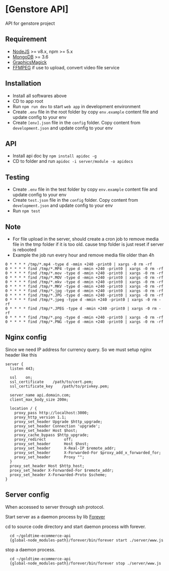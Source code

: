 # [Genstore API]
API for genstore project

## Requirement

- [NodeJS](https://nodejs.org/en/download/) >= v8.x, npm >= 5.x
- [MongoDB](https://www.mongodb.com/download-center#atlas) >= 3.6
- [GraphicsMagick](http://www.graphicsmagick.org/)
- [FFMPEG](https://www.ffmpeg.org/) if use to upload, convert video file service

## Installation

- Install all softwares above
- CD to app root
- Run `npm run dev` to start `web app` in development environment
- Create `.env` file in the root folder by copy `env.example` content file and update config to your env
- Create `[env].json` file in the `config` folder. Copy content from `development.json` and update config to your env

## API

- Install api doc by `npm install apidoc -g`
- CD to folder and run `apidoc -i server/module -o apidocs`

## Testing

- Create `.env` file in the test folder by copy `env.example` content file and update config to your env
- Create `test.json` file in the `config` folder. Copy content from `development.json` and update config to your env
- Run `npm test`

## Note
- For file upload in the server, should create a cron job to remove media file in the tmp folder if it is too old. cause tmp folder is just reset if server is rebooted
- Example the job run every hour and remove media file older than 4h

```
0 * * * * /tmp/*.mp4 -type d -mmin +240 -print0 | xargs -0 rm -rf
0 * * * * find /tmp/*.MP4 -type d -mmin +240 -print0 | xargs -0 rm -rf
0 * * * * find /tmp/*.mov -type d -mmin +240 -print0 | xargs -0 rm -rf
0 * * * * find /tmp/*.MOV -type d -mmin +240 -print0 | xargs -0 rm -rf
0 * * * * find /tmp/*.mkv -type d -mmin +240 -print0 | xargs -0 rm -rf
0 * * * * find /tmp/*.MKV -type d -mmin +240 -print0 | xargs -0 rm -rf
0 * * * * find /tmp/*.jpg -type d -mmin +240 -print0 | xargs -0 rm -rf
0 * * * * find /tmp/*.JPG -type d -mmin +240 -print0 | xargs -0 rm -rf
0 * * * * find /tmp/*.jpeg -type d -mmin +240 -print0 | xargs -0 rm -rf
0 * * * * find /tmp/*.JPEG -type d -mmin +240 -print0 | xargs -0 rm -rf
0 * * * * find /tmp/*.png -type d -mmin +240 -print0 | xargs -0 rm -rf
0 * * * * find /tmp/*.PNG -type d -mmin +240 -print0 | xargs -0 rm -rf
```

## Nginx config

Since we need IP address for currency query. So we must setup nginx header like this

```
server {
  listen 443;

  ssl    on;
  ssl_certificate    /path/to/cert.pem;
  ssl_certificate_key    /path/to/privkey.pem;

  server_name api.domain.com;
  client_max_body_size 200m;

  location / {
    proxy_pass http://localhost:3000;
    proxy_http_version 1.1;
    proxy_set_header Upgrade $http_upgrade;
    proxy_set_header Connection 'upgrade';
    proxy_set_header Host $host;
    proxy_cache_bypass $http_upgrade;
    proxy_redirect        off;
    proxy_set_header      Host $host;
    proxy_set_header      X-Real-IP $remote_addr;
    proxy_set_header      X-Forwarded-For $proxy_add_x_forwarded_for;
    proxy_set_header      Proxy "";
  }
  proxy_set_header Host $http_host;
  proxy_set_header X-Forwarded-For $remote_addr;
  proxy_set_header X-Forwarded-Proto $scheme;
} 
```

## Server config  

When accessed to server through ssh protocol.  

Start server as a daemon process by lib [Forever](https://www.npmjs.com/package/forever)  

cd to source code directory and start daemon process with forever.  

```
  cd ~/goldtime-ecommerce-api
  {global-node_modules-path}/forever/bin/forever start ./server/www.js
```

stop a daemon process.

```
  cd ~/goldtime-ecommerce-api
  {global-node_modules-path}/forever/bin/forever stop ./server/www.js
```